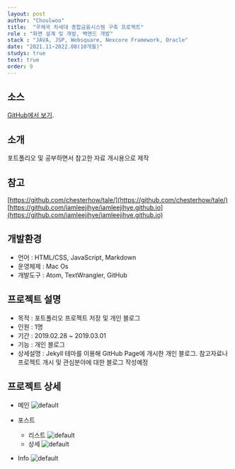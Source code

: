 ```yaml
---
layout: post
author: "Choulwoo"
title:  "우체국 차세대 종합금융시스템 구축 프로젝트"
role : "화면 설계 및 개발, 백엔드 개발"
stack : "JAVA, JSP, Websquare, Nexcore Framework, Oracle"
date: "2021.11~2022.08(10개월)"
studys: true
text: true
order: 9
---
```


## 소스
[GitHub에서 보기](https://github.com/Kimchoulwoo/Fewoo).

## 소개
포트폴리오 및 공부하면서 참고한 자료 개시용으로 제작<br>

## 참고
[https://github.com/chesterhow/tale/](https://github.com/chesterhow/tale/)<br>
[https://github.com/iamleejihye/iamleejihye.github.io](https://github.com/iamleejihye/iamleejihye.github.io)

## 개발환경
- 언어 : HTML/CSS, JavaScript, Markdown
- 운영체제 :  Mac Os
- 개발도구 : Atom, TextWrangler, GitHub

## 프로젝트 설명
- 목적 : 포트폴리오 프로젝트 저장 및 개인 블로그
- 인원 : 1명
- 기간 : 2019.02.28 ~ 2019.03.01
- 기능 : 개인 블로그
- 상세설명 : Jekyll 테마를 이용해 GitHub Page에 개시한 개인 블로그. 참고자료나 프로젝트 개시 및 관심분야에 대한 블로그 작성예정


## 프로젝트 상세
* 메인
![default](https://user-images.githubusercontent.com/38024403/53784498-d41f3e00-3f58-11e9-895f-ae651026f3f6.JPG)

* 포스트
  * 리스트
![default](https://user-images.githubusercontent.com/38024403/53784499-d4b7d480-3f58-11e9-9a06-1c6e315528a7.JPG)
  * 상세
![default](https://user-images.githubusercontent.com/38024403/53784500-d4b7d480-3f58-11e9-9ae3-10648dd58efc.JPG)

* Info
![default](https://user-images.githubusercontent.com/38024403/53784501-d4b7d480-3f58-11e9-96d5-5c80da74e668.JPG)
